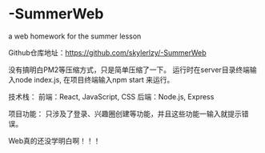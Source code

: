 # -SummerWeb
a web homework for the summer lesson

Github仓库地址：https://github.com/skylerlzy/-SummerWeb

没有搞明白PM2等压缩方式，只是简单压缩了一下。
运行时在server目录终端输入node index.js, 在项目终端输入npm start 来运行。

技术栈：
    前端：React, JavaScript, CSS
    后端：Node.js, Express

项目功能：
    只涉及了登录、兴趣圈创建等功能，并且这些功能一输入就提示错误。

Web真的还没学明白啊！！！